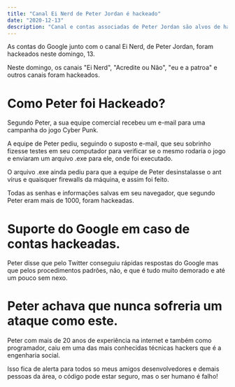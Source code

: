 ```yaml
---
title: "Canal Ei Nerd de Peter Jordan é hackeado"
date: "2020-12-13"
description: "Canal e contas associadas de Peter Jordan são alvos de hackers."
---
```


As contas do Google junto com o canal Ei Nerd, de Peter Jordan, foram hackeados neste domingo, 13.

Neste domingo, os canais "Ei Nerd", "Acredite ou Não", "eu e a patroa" e outros canais foram hackeados.

# Como Peter foi Hackeado?

Segundo Peter, a sua equipe comercial recebeu um e-mail para uma campanha do jogo
Cyber Punk.

A equipe de Peter pediu, seguindo o suposto e-mail, que seu sobrinho fizesse testes em seu computador para verificar se o mesmo rodaria o jogo e enviaram um arquivo .exe para ele, onde foi executado.

O arquivo .exe ainda pediu para que a equipe de Peter desinstalasse o ant vírus e quaisquer firewalls da máquina, e assim foi feito.

Todas as senhas e informações salvas em seu navegador, que segundo Peter eram mais de 1000, foram hackeadas.

# Suporte do Google em caso de contas hackeadas.

Peter disse que pelo Twitter conseguiu rápidas respostas do Google mas que pelos procedimentos padrões, não, e que é tudo muito demorado e até um pouco sem nexo.

# Peter achava que nunca sofreria um ataque como este.

Peter com mais de 20 anos de experiência na internet e também como programador,
caiu em uma das mais conhecidas técnicas hackers que é a engenharia social.

Isso fica de alerta para todos so meus amigos desenvolvedores e demais pessoas da área, o código pode estar seguro, mas o ser humano é falho!
